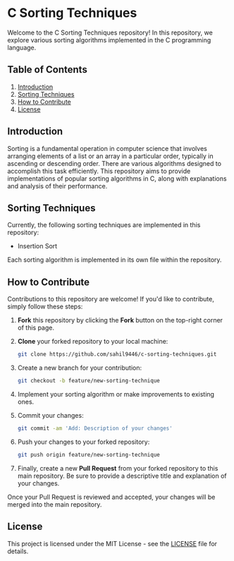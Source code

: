 # C Sorting Techniques

Welcome to the C Sorting Techniques repository! In this repository, we explore various sorting algorithms implemented in the C programming language.

## Table of Contents

1. [Introduction](#introduction)
2. [Sorting Techniques](#sorting-techniques)
3. [How to Contribute](#how-to-contribute)
4. [License](#license)

## Introduction

Sorting is a fundamental operation in computer science that involves arranging elements of a list or an array in a particular order, typically in ascending or descending order. There are various algorithms designed to accomplish this task efficiently. This repository aims to provide implementations of popular sorting algorithms in C, along with explanations and analysis of their performance.

## Sorting Techniques

Currently, the following sorting techniques are implemented in this repository:
- Insertion Sort

Each sorting algorithm is implemented in its own file within the repository.

## How to Contribute

Contributions to this repository are welcome! If you'd like to contribute, simply follow these steps:

1. **Fork** this repository by clicking the **Fork** button on the top-right corner of this page.
2. **Clone** your forked repository to your local machine:

    ```bash
    git clone https://github.com/sahil9446/c-sorting-techniques.git
    ```

3. Create a new branch for your contribution:

    ```bash
    git checkout -b feature/new-sorting-technique
    ```

4. Implement your sorting algorithm or make improvements to existing ones.
5. Commit your changes:

    ```bash
    git commit -am 'Add: Description of your changes'
    ```

6. Push your changes to your forked repository:

    ```bash
    git push origin feature/new-sorting-technique
    ```

7. Finally, create a new **Pull Request** from your forked repository to this main repository. Be sure to provide a descriptive title and explanation of your changes.

Once your Pull Request is reviewed and accepted, your changes will be merged into the main repository.

## License

This project is licensed under the MIT License - see the [LICENSE](LICENSE) file for details.
